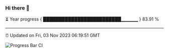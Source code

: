 ### Hi there 👋

⏳ Year progress { █████████████████████████▁▁▁▁▁ } 83.91 %

---

⏰ Updated on Fri, 03 Nov 2023 06:19:51 GMT

![Progress Bar CI](https://github.com/liununu/liununu/workflows/Progress%20Bar%20CI/badge.svg)
